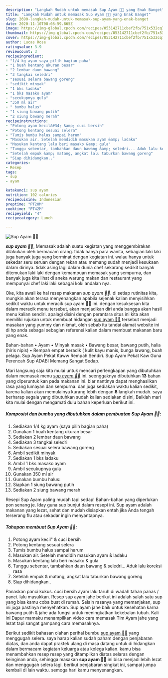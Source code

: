 ```yaml
---
description: "Langkah Mudah untuk memasak Sup Ayam 🐔🍜 yang Enak Banget"
title: "Langkah Mudah untuk memasak Sup Ayam 🐔🍜 yang Enak Banget"
slug: 2690-langkah-mudah-untuk-memasak-sup-ayam-yang-enak-banget
date: 2020-11-10T08:08:59.865Z
image: https://img-global.cpcdn.com/recipes/053142711cbef2fb/751x532cq70/sup-ayam-🐔🍜-foto-resep-utama.jpg
thumbnail: https://img-global.cpcdn.com/recipes/053142711cbef2fb/751x532cq70/sup-ayam-🐔🍜-foto-resep-utama.jpg
cover: https://img-global.cpcdn.com/recipes/053142711cbef2fb/751x532cq70/sup-ayam-🐔🍜-foto-resep-utama.jpg
author: Lucas Rose
ratingvalue: 3.9
reviewcount: 3
recipeingredient:
- "1/4 kg ayam saya pilih bagian paha"
- "1 buah kentang ukuran besar"
- "2 lembar daun bawang"
- "3 tangkai seledri"
- "sesuai selera bawang goreng"
- "sedikit minyak"
- "1 bks ladaku"
- "1 bks masako ayam"
- "secukupnya gula"
- "350 ml air"
- " bumbu halus"
- "1 siung bawang putih"
- "2 siung bawang merah"
recipeinstructions:
- "Potong ayam kecil&#34; &amp; cuci bersih"
- "Potong kentang sesuai selera"
- "Tumis bumbu halus sampai harum"
- "Masukan air. Setelah mendidih masukan ayam &amp; ladaku"
- "Masukan kentang lalu beri masako &amp; gula"
- "Tunggu sebentar, tambahkan daun bawang &amp; seledri... Aduk lalu koreksi rasa"
- "Setelah empuk &amp; matang, angkat lalu taburkan bawang goreng"
- "Siap dihidangkan.."
categories:
- Resep
tags:
- sup
- ayam

katakunci: sup ayam 
nutrition: 102 calories
recipecuisine: Indonesian
preptime: "PT20M"
cooktime: "PT42M"
recipeyield: "4"
recipecategory: Lunch

---
```



![Sup Ayam 🐔🍜](https://img-global.cpcdn.com/recipes/053142711cbef2fb/751x532cq70/sup-ayam-🐔🍜-foto-resep-utama.jpg)

<b><i>sup ayam 🐔🍜</i></b>, Memasak adalah suatu kegiatan yang menggembirakan dilakukan oleh bermacam orang. tidak hanya para wanita, sebagian laki laki juga banyak juga yang berminat dengan kegiatan ini. walau hanya untuk sekedar seru seruan dengan rekan atau memang sudah menjadi kesukaan dalam dirinya. tidak asing lagi dalam dunia chef sekarang sedikit banyak ditemukan laki laki dengan kemampuan memasak yang sempurna, dan banyak juga kita lihat di aneka warung makan dan restaurant yang mempunyai chef laki laki sebagai koki andalan nya.

Oke, kita awali ke hal resep makanan <i>sup ayam 🐔🍜</i>. di setiap rutinitas kita, mungkin akan terasa menyenangkan apabila sejenak kalian menyisihkan sedikit waktu untuk meracik sup ayam 🐔🍜 ini. dengan kesuksesan kita dalam meracik menu tersebut, akan menjadikan diri anda bangga akan hasil menu kalian sendiri. apalagi disini dengan perantara situs ini kita akan memiliki rujukan untuk membuat hidangan <u>sup ayam 🐔🍜</u> tersebut menjadi masakan yang yummy dan nikmat, oleh sebab itu tandai alamat website ini di hp anda sebagai sebagian referensi kalian dalam membuat makanan baru yang enak.

Bahan-bahan • Ayam • Minyak masak • Bawang besar, bawang putih, halia (hiris nipis) • Rempah empat beradik ( kulit kayu manis, bunga lawang, buah pelaga. Sup Ayam Pekat Kaww Rempah Sendiri. Sup Ayam Pekat Kaw Guna Perencah Sup ADABI Memang Sangat Sedap.


Mari langsung saja kita mulai untuk mencari perlengkapan yang dibutuhkan dalam memasak menu <u><i>sup ayam 🐔🍜</i></u> ini. seenggaknya dibutuhkan <b>13</b> bahan yang diperuntuk kan pada makanan ini. biar nantinya dapat menghasilkan rasa yang lumayan dan sempurna. dan juga sediakan waktu kalian sedikit, karena kalian akan memulainya kurang lebih dengan <b>8</b> langkah mudah. saya berharap segala yang dibutuhkan sudah kalian sediakan disini, Baiklah mari kita mulai dengan mengamati dulu bahan keperluan berikut ini.

<!--inarticleads1-->

##### Komposisi dan bumbu yang dibutuhkan dalam pembuatan Sup Ayam 🐔🍜:

1. Sediakan 1/4 kg ayam (saya pilih bagian paha)
1. Gunakan 1 buah kentang ukuran besar
1. Sediakan 2 lembar daun bawang
1. Sediakan 3 tangkai seledri
1. Sediakan sesuai selera bawang goreng
1. Ambil sedikit minyak
1. Sediakan 1 bks ladaku
1. Ambil 1 bks masako ayam
1. Ambil secukupnya gula
1. Gunakan 350 ml air
1. Gunakan  bumbu halus:
1. Siapkan 1 siung bawang putih
1. Sediakan 2 siung bawang merah


Resepi Sup Ayam paling mudah tapi sedap! Bahan-bahan yang diperlukan pon senang je. Iday guna sup bunjut dalam resepi ini. Sup ayam adalah makanan yang lezat, sehat dan mudah disiapkan entah jika Anda tengah terserang flu atau sekadar ingin menyantapnya. 

<!--inarticleads2-->

##### Tahapan membuat Sup Ayam 🐔🍜:

1. Potong ayam kecil&#34; &amp; cuci bersih
1. Potong kentang sesuai selera
1. Tumis bumbu halus sampai harum
1. Masukan air. Setelah mendidih masukan ayam &amp; ladaku
1. Masukan kentang lalu beri masako &amp; gula
1. Tunggu sebentar, tambahkan daun bawang &amp; seledri... Aduk lalu koreksi rasa
1. Setelah empuk &amp; matang, angkat lalu taburkan bawang goreng
1. Siap dihidangkan..


Panaskan panci kukus. cuci bersih ayam lalu taruh di wadah tahan panas / panci. lalu masukkan. Resep sup ayam jahe berikut ini adalah salah satu sup yang bisa kamu coba buat di rumah. Selain rasanya yang memanjakan, sup ini juga pastinya menyehatkan. Sup ayam jahe baik untuk kesehatan karna bawang putih &amp; jahe ada fungsi untuk meningkatkan kekebalan tubuh. Kali ini Dapur mamaku menampilkan video cara memasak Tim Ayam jahe yang lezat tapi sangat gampang cara memasaknya. 

Berikut sedikit bahasan olahan perihal bumbu <u>sup ayam 🐔🍜</u> yang menggugah selera. saya harap kalian sudah paham dengan penjabaran diatas, dan anda dapat praktek ulang di masa datang untuk di hidangkan dalam bermacam kegiatan keluarga atau kolega kalian. kamu bisa menambahkan resep resep yang ditampilkan diatas selaras dengan keinginan anda, sehingga masakan <b>sup ayam 🐔🍜</b> ini bisa menjadi lebih lezat dan menggugah selera lagi. berikut penjabaran singkat ini, sampai jumpa kembali di lain waktu. semoga hari kamu menyenangkan.
